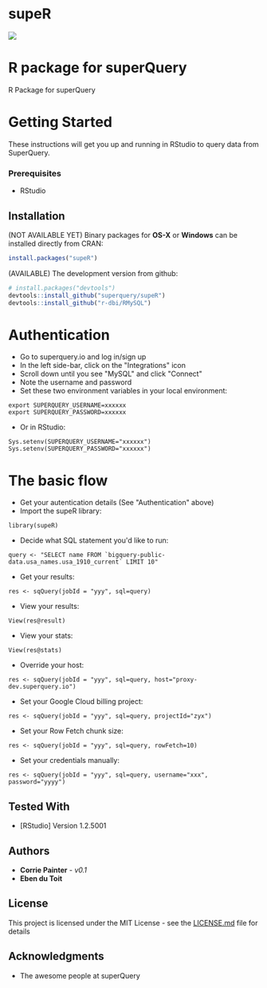 # supeR

![](https://web.superquery.io/wp-content/uploads/2019/03/sq-logotype@1x.svg)

# R package for superQuery

R Package for superQuery

# Getting Started

These instructions will get you up and running in RStudio to query data from SuperQuery. 

### Prerequisites

* RStudio

## Installation

(NOT AVAILABLE YET) Binary packages for __OS-X__ or __Windows__ can be installed directly from CRAN:

```r
install.packages("supeR")
```

(AVAILABLE) The development version from github:

```R
# install.packages("devtools")
devtools::install_github("superquery/supeR")
devtools::install_github("r-dbi/RMySQL")
```
# Authentication
* Go to superquery.io and log in/sign up
* In the left side-bar, click on the "Integrations" icon
* Scroll down until you see "MySQL" and click "Connect"
* Note the username and password
* Set these two environment variables in your local environment:
```
export SUPERQUERY_USERNAME=xxxxxx
export SUPERQUERY_PASSWORD=xxxxxx
```
* Or in RStudio:
```
Sys.setenv(SUPERQUERY_USERNAME="xxxxxx")
Sys.setenv(SUPERQUERY_PASSWORD="xxxxxx")
```

# The basic flow
* Get your autentication details (See "Authentication" above)
* Import the supeR library: 

``` 
library(supeR)
``` 

* Decide what SQL statement you'd like to run: 
``` 
query <- "SELECT name FROM `bigquery-public-data.usa_names.usa_1910_current` LIMIT 10"
```

* Get your results: 
```
res <- sqQuery(jobId = "yyy", sql=query)
```

* View your results:
```
View(res@result)
```

* View your stats:
```
View(res@stats)
```

* Override your host:
```
res <- sqQuery(jobId = "yyy", sql=query, host="proxy-dev.superquery.io")
```
* Set your Google Cloud billing project: 
```
res <- sqQuery(jobId = "yyy", sql=query, projectId="zyx")
```

* Set your Row Fetch chunk size: 
```
res <- sqQuery(jobId = "yyy", sql=query, rowFetch=10)
```

* Set your credentials manually: 
```
res <- sqQuery(jobId = "yyy", sql=query, username="xxx", password="yyyy")
```

## Tested With

* [RStudio] Version 1.2.5001

## Authors

* **Corrie Painter** - *v0.1*
* **Eben du Toit**

## License

This project is licensed under the MIT License - see the [LICENSE.md](LICENSE.md) file for details

## Acknowledgments

* The awesome people at superQuery
